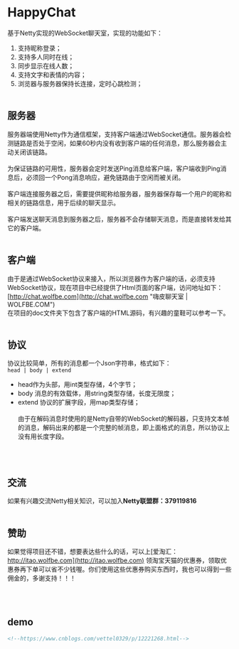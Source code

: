 # HappyChat

基于Netty实现的WebSocket聊天室，实现的功能如下：
<br>

1. 支持昵称登录；<br>
2. 支持多人同时在线；<br>
3. 同步显示在线人数；<br>
4. 支持文字和表情的内容；<br>
5. 浏览器与服务器保持长连接，定时心跳检测；
   <br><br>

## 服务器

服务器端使用Netty作为通信框架，支持客户端通过WebSocket通信。服务器会检测链路是否处于空闲，如果60秒内没有收到客户端的任何消息，那么服务器会主动关闭该链路。<br><br>
为保证链路的可用性，服务器会定时发送Ping消息给客户端，客户端收到Ping消息后，必须回一个Pong消息响应，避免链路由于空闲而被关闭。<br><br>
客户端连接服务器之后，需要提供昵称给服务器，服务器保存每一个用户的昵称和相关的链路信息，用于后续的聊天显示。<br><br>
客户端发送聊天消息到服务器之后，服务器不会存储聊天消息，而是直接转发给其它的客户端。
<br><br>

## 客户端

由于是通过WebSocket协议来接入，所以浏览器作为客户端的话，必须支持WebSocket协议，现在项目中已经提供了Html页面的客户端，访问地址如下：<br>
[http://chat.wolfbe.com](http://chat.wolfbe.com "嗨皮聊天室 | WOLFBE.COM")
<br>
在项目的doc文件夹下包含了客户端的HTML源码，有兴趣的童鞋可以参考一下。
<br>
<br>

## 协议

协议比较简单，所有的消息都一个Json字符串，格式如下：<br>
`head | body | extend`<br>

* head作为头部，用int类型存储，4个字节；
* body 消息的有效载体，用string类型存储，长度无限度；
* extend 协议的扩展字段，用map类型存储；
  <br><br>
  由于在解码消息时使用的是Netty自带的WebSocket的解码器，只支持文本帧的消息，解码出来的都是一个完整的帧消息，即上面格式的消息，所以协议上没有用长度字段。

<br><br>

## 交流

如果有兴趣交流Netty相关知识，可以加入**Netty联盟群：379119816**
<br>
<br>

## 赞助

如果觉得项目还不错，想要表达些什么的话，可以上[爱淘汇：http://itao.wolfbe.com](http://itao.wolfbe.com)
领淘宝天猫的优惠券，领取优惠券再下单可以省不少钱喔。你们使用这些优惠券购买东西时，我也可以得到一些佣金的，多谢支持！！！
<br>
<br>

<br>

## demo

```html
<!--https://www.cnblogs.com/vettel0329/p/12221268.html-->

```



 
